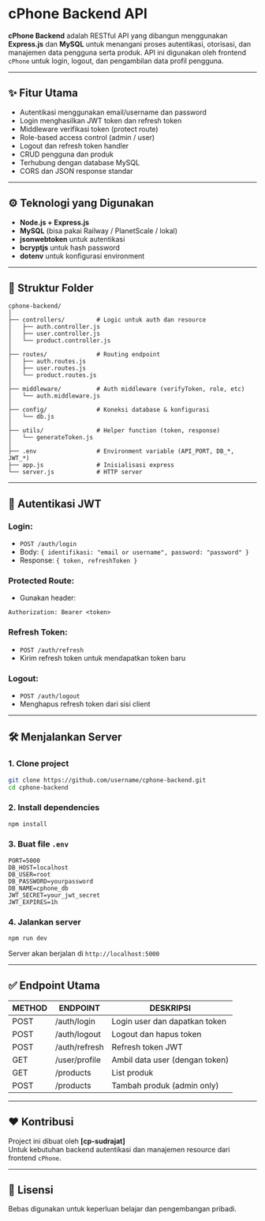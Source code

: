 # cPhone Backend API

**cPhone Backend** adalah RESTful API yang dibangun menggunakan **Express.js** dan **MySQL** untuk menangani proses autentikasi, otorisasi, dan manajemen data pengguna serta produk. API ini digunakan oleh frontend `cPhone` untuk login, logout, dan pengambilan data profil pengguna.

---

## ✨ Fitur Utama

- Autentikasi menggunakan email/username dan password
- Login menghasilkan JWT token dan refresh token
- Middleware verifikasi token (protect route)
- Role-based access control (admin / user)
- Logout dan refresh token handler
- CRUD pengguna dan produk
- Terhubung dengan database MySQL
- CORS dan JSON response standar

---

## ⚙️ Teknologi yang Digunakan

- **Node.js + Express.js**
- **MySQL** (bisa pakai Railway / PlanetScale / lokal)
- **jsonwebtoken** untuk autentikasi
- **bcryptjs** untuk hash password
- **dotenv** untuk konfigurasi environment

---

## 📁 Struktur Folder

```
cphone-backend/
│
├── controllers/         # Logic untuk auth dan resource
│   ├── auth.controller.js
│   ├── user.controller.js
│   └── product.controller.js
│
├── routes/              # Routing endpoint
│   ├── auth.routes.js
│   ├── user.routes.js
│   └── product.routes.js
│
├── middleware/          # Auth middleware (verifyToken, role, etc)
│   └── auth.middleware.js
│
├── config/              # Koneksi database & konfigurasi
│   └── db.js
│
├── utils/               # Helper function (token, response)
│   └── generateToken.js
│
├── .env                 # Environment variable (API_PORT, DB_*, JWT_*)
├── app.js               # Inisialisasi express
└── server.js            # HTTP server
```

---

## 🔐 Autentikasi JWT

### Login:
- `POST /auth/login`
- Body: `{ identifikasi: "email or username", password: "password" }`
- Response: `{ token, refreshToken }`

### Protected Route:
- Gunakan header:
```http
Authorization: Bearer <token>
```

### Refresh Token:
- `POST /auth/refresh`
- Kirim refresh token untuk mendapatkan token baru

### Logout:
- `POST /auth/logout`
- Menghapus refresh token dari sisi client

---

## 🛠️ Menjalankan Server

### 1. Clone project
```bash
git clone https://github.com/username/cphone-backend.git
cd cphone-backend
```

### 2. Install dependencies
```bash
npm install
```

### 3. Buat file `.env`
```env
PORT=5000
DB_HOST=localhost
DB_USER=root
DB_PASSWORD=yourpassword
DB_NAME=cphone_db
JWT_SECRET=your_jwt_secret
JWT_EXPIRES=1h
```

### 4. Jalankan server
```bash
npm run dev
```

Server akan berjalan di `http://localhost:5000`

---

## ✅ Endpoint Utama

| METHOD | ENDPOINT           | DESKRIPSI                     |
|--------|--------------------|-------------------------------|
| POST   | /auth/login        | Login user dan dapatkan token |
| POST   | /auth/logout       | Logout dan hapus token        |
| POST   | /auth/refresh      | Refresh token JWT             |
| GET    | /user/profile      | Ambil data user (dengan token)|
| GET    | /products          | List produk                   |
| POST   | /products          | Tambah produk (admin only)    |


---

## ❤️ Kontribusi

Project ini dibuat oleh **[cp-sudrajat]**  
Untuk kebutuhan backend autentikasi dan manajemen resource dari frontend `cPhone`.

---

## 📜 Lisensi

Bebas digunakan untuk keperluan belajar dan pengembangan pribadi.

